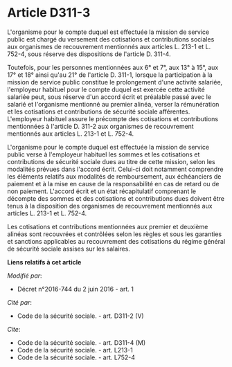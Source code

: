 # Article D311-3

L'organisme pour le compte duquel est effectuée la mission de service public est chargé du versement des cotisations et
contributions sociales aux organismes de recouvrement mentionnés aux articles L. 213-1 et L. 752-4, sous réserve des
dispositions de l'article D. 311-4. 

Toutefois, pour les personnes mentionnées aux 6° et 7°, aux 13° à 15°, aux 17° et 18° ainsi qu'au 21° de l'article D. 311-1,
lorsque la participation à la mission de service public constitue le prolongement d'une activité salariée, l'employeur
habituel pour le compte duquel est exercée cette activité salariée peut, sous réserve d'un accord écrit et préalable passé
avec le salarié et l'organisme mentionné au premier alinéa, verser la rémunération et les cotisations et contributions de
sécurité sociale afférentes. L'employeur habituel assure le précompte des cotisations et contributions mentionnées à
l'article D. 311-2 aux organismes de recouvrement mentionnés aux articles L. 213-1 et L. 752-4. 

L'organisme pour le compte duquel est effectuée la mission de service public verse à l'employeur habituel les sommes et les
cotisations et contributions de sécurité sociale dues au titre de cette mission, selon les modalités prévues dans l'accord
écrit. Celui-ci doit notamment comprendre les éléments relatifs aux modalités de remboursement, aux échéanciers de paiement
et à la mise en cause de la responsabilité en cas de retard ou de non paiement. L'accord écrit et un état récapitulatif
comprenant le décompte des sommes et des cotisations et contributions dues doivent être tenus à la disposition des organismes
de recouvrement mentionnés aux articles L. 213-1 et L. 752-4. 

Les cotisations et contributions mentionnées aux premier et deuxième alinéas sont recouvrées et contrôlées selon les règles
et sous les garanties et sanctions applicables au recouvrement des cotisations du régime général de sécurité sociale assises
sur les salaires.

**Liens relatifs à cet article**

_Modifié par_:

  - Décret n°2016-744 du 2 juin 2016 - art. 1

_Cité par_:

  - Code de la sécurité sociale. - art. D311-2 (V)

_Cite_:

  - Code de la sécurité sociale. - art. D311-4 (M)
  - Code de la sécurité sociale. - art. L213-1
  - Code de la sécurité sociale. - art. L752-4

